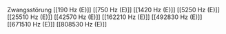 Zwangsstörung
[[190 Hz (E)]]
[[750 Hz (E)]]
[[1420 Hz (E)]]
[[5250 Hz (E)]]
[[25510 Hz (E)]]
[[42570 Hz (E)]]
[[162210 Hz (E)]]
[[492830 Hz (E)]]
[[671510 Hz (E)]]
[[808530 Hz (E)]]